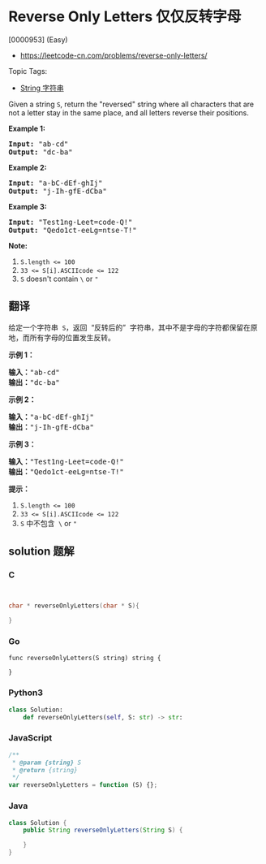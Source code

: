 # Reverse Only Letters 仅仅反转字母

[0000953] (Easy)

- https://leetcode-cn.com/problems/reverse-only-letters/

Topic Tags:

- [String 字符串](https://leetcode-cn.com/tag/string/)

Given a string `S`, return the "reversed" string where all characters that are not a letter stay in the same place, and all letters reverse their positions.

**Example 1:**

<pre><strong>Input: </strong><span id="example-input-1-1">"ab-cd"</span>
<strong>Output: </strong><span id="example-output-1">"dc-ba"</span>
</pre>

**Example 2:**

<pre><strong>Input: </strong><span id="example-input-2-1">"a-bC-dEf-ghIj"</span>
<strong>Output: </strong><span id="example-output-2">"j-Ih-gfE-dCba"</span>
</pre>

**Example 3:**

<pre><strong>Input: </strong><span id="example-input-3-1">"Test1ng-Leet=code-Q!"</span>
<strong>Output: </strong><span id="example-output-3">"Qedo1ct-eeLg=ntse-T!"</span>
</pre>

**Note:**

1.  `S.length <= 100`
2.  `33 <= S[i].ASCIIcode <= 122`
3.  `S` doesn't contain `\` or `"`

## 翻译

给定一个字符串  `S`，返回  “反转后的”  字符串，其中不是字母的字符都保留在原地，而所有字母的位置发生反转。

**示例 1：**

<pre><strong>输入：</strong>"ab-cd"
<strong>输出：</strong>"dc-ba"
</pre>

**示例 2：**

<pre><strong>输入：</strong>"a-bC-dEf-ghIj"
<strong>输出：</strong>"j-Ih-gfE-dCba"
</pre>

**示例 3：**

<pre><strong>输入：</strong>"Test1ng-Leet=code-Q!"
<strong>输出：</strong>"Qedo1ct-eeLg=ntse-T!"
</pre>

**提示：**

1.  `S.length <= 100`
2.  `33 <= S[i].ASCIIcode <= 122`
3.  `S` 中不包含  `\` or `"`

## solution 题解

### C

```c


char * reverseOnlyLetters(char * S){

}


```

### Go

```golang
func reverseOnlyLetters(S string) string {

}
```

### Python3

```python
class Solution:
    def reverseOnlyLetters(self, S: str) -> str:

```

### JavaScript

```javascript
/**
 * @param {string} S
 * @return {string}
 */
var reverseOnlyLetters = function (S) {};
```

### Java

```java
class Solution {
    public String reverseOnlyLetters(String S) {

    }
}
```
